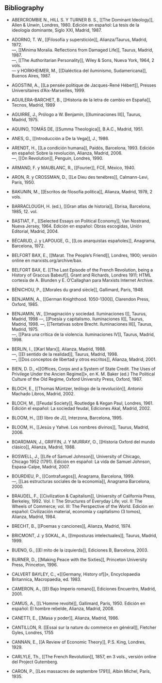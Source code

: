 ## Bibliography

- ABERCROMBIE N., HILL S. Y TURNER B. S., [[The Dominant Ideology]], Allen & Unwin, Londres, 1980. Edición en español: La tesis de la ideología dominante, Siglo XXI, Madrid, 1987.

- ADORNO, T. W., [[Filosofía y superstición]], Alianza/Taurus, Madrid, 1972.  
—, [[Minima Moralia. Reflections from Damaged Life]], Taurus, Madrid, 1987.  
—, [[The Authoritarian Personality]], Wiley & Sons, Nueva York, 1964, 2 vols.  
— y HORKHEIMER, M., [[Dialéctica del iluminismo, Sudamericana]], Buenos Aires, 1987. 

- AGOSTINI, A., [[La pensée politique de Jacques-René Hébert]], Presses Universitaires d’Aix-Marseilles, 1999.  

- AGUILERA-BARCHET, B., [[Historia de la letra de cambio en España]], Tecnos, Madrid, 1989

- AGUIRRE, J., Prólogo a W. Benjamin, [[Iluminaciones III]], Taurus, Madrid, 1975.
- AQUINO, TOMÁS DE, [[Summa Theologica]], B.A.C., Madrid, 1951.  
- ANES, G., [[Introducción a De la Vega]], J., 1986.  
- ARENDT, H., [[La condición humana]], Paidós, Barcelona, 1993. Edición en español: Sobre la revolución, Alianza, Madrid, 2006.  
—, [[On Revolution]], Penguin, Londres, 1990.

- ARMAND, F. y MAUBLANC, R., [[Fourier]], FCE, México, 1940.  

- ARON, R. y CROSSMAN, D., [[Le Dieu des tenébres]], Calmann-Levi, París, 1950.  
- BAKUNIN, M., [[Escritos de filosofía política]], Alianza, Madrid, 1978, 2 vols.
- BARRACLOUGH, H. (ed.), [[Gran atlas de historia]], Ebrisa, Barcelona, 1985, 12. vol.
- BASTIAT, F., [[Selected Essays on Political Economy]], Van Nostrand, Nueva Jersey, 1964. Edición en español: Obras escogidas, Unión Editorial, Madrid, 2004.  
- BÉCARUD, J. y LAPOUGE, G., [[Los anarquistas españoles]], Anagrama, Barcelona, 1972. 
- BELFORT BAX, E., [[Marat. The People’s Friend]], Londres, 1900; versión online en marxists.org/archive/bax.  
- BELFORT BAX, E. [[The Last Episode of the French Revolution, being a History of Graccus Babeuf]], Grant and Richards, Londres 1911; HTML cortesía de A. Blunden y E. O’Callaghan para Marxists Internet Archive.  
- BÉNICHOU, P., [[Morales du grand siècle]], Gallimard, París, 1948.  
- BENJAMIN, A., [[German Knighthood. 1050-1300]], Clarendon Press, Oxford, 1985. 

- BENJAMIN, W., [[Imaginación y sociedad. Iluminaciones I]], Taurus, Madrid, 1998
—, [[Poesía y capitalismo. Iluminaciones II]], Taurus, Madrid, 1998.
—, [[Tentativas sobre Brecht. Iluminaciones III]], Taurus, Madrid, 1975.  
—, [[Para una crítica de la violencia. Iluminaciones IV]], Taurus, Madrid, 1998.  

- BERLIN, I., [[Karl Marx]], Alianza, Madrid, 1988.  
—, [[El sentido de la realidad]], Taurus, Madrid, 1998.  
—, [[Dos conceptos de libertad y otros escritos]], Alianza, Madrid, 2001.  

- BIEN, D. D., «[[Offices, Corps and a System of State Credit. The Uses of Privilege Under the Ancien Regime]]», en K. M. Baker (ed.) The Political Culture of the Old Regime, Oxford University Press, Oxford, 1987.  

- BLOCH, E., [[Thomas Müntzer, teólogo de la revolución]], Antonio Machado Libros, Madrid, 2002.  

- BLOCH, M., [[Feudal Society]], Routledge & Kegan Paul, Londres, 1961. Edición el español: La sociedad feudal, Ediciones Akal, Madrid, 2002.  

- BLOOM, H., [[El libro de J]], Interzona, Barcelona, 1995.  
- BLOOM, H., [[Jesús y Yahvé. Los nombres divinos]], Taurus, Madrid, 2006.  
- BOARDMAN, J., GRIFFIN, J. Y MURRAY, O., [[Historia Oxford del mundo clásico]], Alianza, Madrid, 1988.  

- BOSWELL, J., [[Life of Samuel Johnson]], University of Chicago, Chicago 1952 (1791). Edición en español: La vida de Samuel Johnson, Espasa-Calpe, Madrid, 2007. 

- BOURDIEU, P., [[Contrafuegos]], Anagrama, Barcelona, 1999.  
—, [[Las estructuras sociales de la economía]], Anagrama Barcelona, 2000.  

- BRAUDEL, F., [[Civilization & Capitalism]], University of California Press, Berkeley, 1992. Vol. I: The Structures of Everyday Life; vol. II: The Wheels of Commerce; vol. III: The Perspective of the World. Edición en español: Civilización material, economía y capitalismo (3 tomos), Alianza, Madrid, 1984.

- BRECHT, B., [[Poemas y canciones]], Alianza, Madrid, 1974.  
- BRICMONT, J. y SOKAL, A., [[Imposturas intelectuales]], Taurus, Madrid, 1999.  
- BUENO, G., [[El mito de la izquierda]], Ediciones B, Barcelona, 2003.  
- BURNER, D., [[Making Peace with the Sixties]], Princeton University Press, Princeton, 1996.
- CALVERT BAYLEY, C., «[[Germany, History of]]», Encyclopaedia Britannica, Macropaedia, ed. 1983.  

- CAMERON, A., [[El Bajo Imperio romano]], Ediciones Encuentro, Madrid, 2001.  
- CAMUS, A., [[L’Homme revolté]], Gallimard, París, 1950. Edición en español: El hombre rebelde, Alianza, Madrid, 2008.  

- CANETTI, E., [[Masa y poder]], Alianza, Madrid, 1986.  
- CANTILLON, R. [[Essai sur la nature du commerce en général]], Fletcher Gyles, Londres, 1755

- CANNAN, E., [[A Review of Economic Theory]], P.S. King, Londres, 1929.  
- CARLYLE, Th., [[The French Revolution]], 1857, en 3 vols., versión online del Project Gutemberg.  
- CARON, P., [[Les massacres de septembre 1791]], Albin Michel, París, 1935.